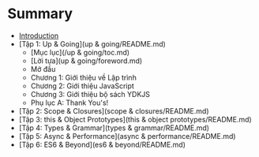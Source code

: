 # Summary

* [Introduction](README.md)
* [Tập 1: Up & Going](up & going/README.md)
   * [Mục lục](/up & going/toc.md)
   * [Lời tựa](up & going/foreword.md)
   * Mở đầu
   * Chương 1: Giới thiệu về Lập trình
   * Chương 2: Giới thiệu JavaScript
   * Chương 3: Giới thiệu bộ sách YDKJS
   * Phụ lục A: Thank You's!
* [Tập 2: Scope & Closures](scope & closures/README.md)
* [Tập 3: this & Object Prototypes](this & object prototypes/README.md)
* [Tập 4: Types & Grammar](types & grammar/README.md)
* [Tập 5: Async & Performance](async & performance/README.md)
* [Tập 6: ES6 & Beyond](es6 & beyond/README.md)

